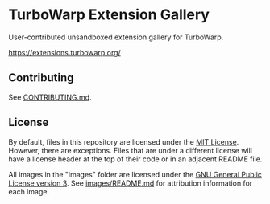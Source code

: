 # TurboWarp Extension Gallery

User-contributed unsandboxed extension gallery for TurboWarp.

https://extensions.turbowarp.org/

## Contributing

See [CONTRIBUTING.md](CONTRIBUTING.md).

## License

By default, files in this repository are licensed under the [MIT License](licenses/MIT.txt). However, there are exceptions. Files that are under a different license will have a license header at the top of their code or in an adjacent README file.

All images in the "images" folder are licensed under the [GNU General Public License version 3](licenses/GPL-3.0.txt). See [images/README.md](images/README.md) for attribution information for each image.
